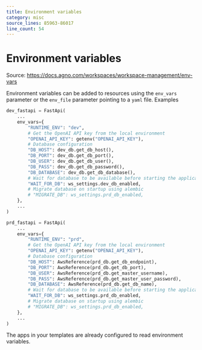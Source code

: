 ```yaml
---
title: Environment variables
category: misc
source_lines: 85963-86017
line_count: 54
---
```


# Environment variables
Source: https://docs.agno.com/workspaces/workspace-management/env-vars



Environment variables can be added to resources using the `env_vars` parameter or the `env_file` parameter pointing to a `yaml` file. Examples

```python dev_resources.py
dev_fastapi = FastApi(
    ...
    env_vars={
        "RUNTIME_ENV": "dev",
        # Get the OpenAI API key from the local environment
        "OPENAI_API_KEY": getenv("OPENAI_API_KEY"),
        # Database configuration
        "DB_HOST": dev_db.get_db_host(),
        "DB_PORT": dev_db.get_db_port(),
        "DB_USER": dev_db.get_db_user(),
        "DB_PASS": dev_db.get_db_password(),
        "DB_DATABASE": dev_db.get_db_database(),
        # Wait for database to be available before starting the application
        "WAIT_FOR_DB": ws_settings.dev_db_enabled,
        # Migrate database on startup using alembic
        # "MIGRATE_DB": ws_settings.prd_db_enabled,
    },
    ...
)
```

```python prd_resources.py
prd_fastapi = FastApi(
    ...
    env_vars={
        "RUNTIME_ENV": "prd",
        # Get the OpenAI API key from the local environment
        "OPENAI_API_KEY": getenv("OPENAI_API_KEY"),
        # Database configuration
        "DB_HOST": AwsReference(prd_db.get_db_endpoint),
        "DB_PORT": AwsReference(prd_db.get_db_port),
        "DB_USER": AwsReference(prd_db.get_master_username),
        "DB_PASS": AwsReference(prd_db.get_master_user_password),
        "DB_DATABASE": AwsReference(prd_db.get_db_name),
        # Wait for database to be available before starting the application
        "WAIT_FOR_DB": ws_settings.prd_db_enabled,
        # Migrate database on startup using alembic
        # "MIGRATE_DB": ws_settings.prd_db_enabled,
    },
    ...
)
```

The apps in your templates are already configured to read environment variables.


